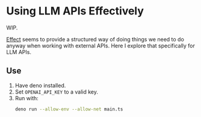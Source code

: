 # Using LLM APIs Effectively

WIP.

[Effect](https://effect.website/) seems to provide a structured way of doing things we need to do anyway when working with external APIs.
Here I explore that specifically for LLM APIs.

## Use
1. Have deno installed. 
2. Set `OPENAI_API_KEY` to a valid key.
3. Run with:
    ```zsh
    deno run --allow-env --allow-net main.ts
    ```